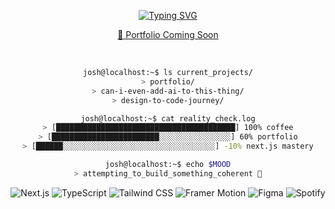 <div align="center">

[![Typing SVG](https://readme-typing-svg.demolab.com/?lines=UX%2FProduct+Designer+from+South+Africa;Aspiring+Design+Engineer;Building+Experiences+With+Minimal+Vibe+Coding+👀;Metal+Music+Enthusiast+%F0%9F%A4%98&font=Fira%20Code&center=true&width=600&height=50&color=f75c7e&vCenter=true&size=20&pause=1000)](https://github.com/BL4nk19)

[🔗 Portfolio Coming Soon](https://github.com/BL4nk19)

<br>

```bash
josh@localhost:~$ ls current_projects/
> portfolio/
> can-i-even-add-ai-to-this-thing/
> design-to-code-journey/

josh@localhost:~$ cat reality_check.log
> [████████████████████████████████████████] 100% coffee
> [████████████████████████░░░░░░░░░░░░░░░░] 60% portfolio
> [██████░░░░░░░░░░░░░░░░░░░░░░░░░░░░░░░░░░] -10% next.js mastery

josh@localhost:~$ echo $MOOD
> attempting_to_build_something_coherent 🤞
```


![Next.js](https://img.shields.io/badge/Next.js-000?style=flat-square&logo=nextdotjs&logoColor=white)
![TypeScript](https://img.shields.io/badge/TypeScript-007ACC?style=flat-square&logo=typescript&logoColor=white)
![Tailwind CSS](https://img.shields.io/badge/Tailwind_CSS-38B2AC?style=flat-square&logo=tailwind-css&logoColor=white)
![Framer Motion](https://img.shields.io/badge/Framer%20Motion-black?style=flat-square&logo=framer&logoColor=blue)
![Figma](https://img.shields.io/badge/Figma-F24E1E?style=flat-square&logo=figma&logoColor=white)
![Spotify](https://img.shields.io/badge/Spotify-1ED760?style=flat-square&logo=spotify&logoColor=white)


</div>

